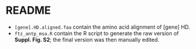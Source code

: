 # README
- <code>[gene].HD.aligned.faa</code> contain the amino acid alignment of [gene] HD.
- <code>ftz_antp_msa.R</code> contain the R script to generate the raw version of **Suppl. Fig. S2**; the final version was then manually edited.
